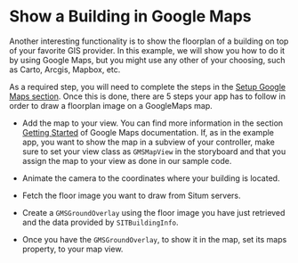 Show a Building in Google Maps
==============================

Another interesting functionality is to show the floorplan of a building on top of your favorite GIS provider. In this example, we will show you how to do it by using Google Maps, but you might use any other of your choosing, such as Carto, Arcgis, Mapbox, etc.

As a required step, you will need to complete the steps in the [Setup Google Maps section](https://github.com/situmtech/situm-ios-getting-started#mapsapikey). Once this is done, there are 5 steps your app has to follow in order to draw a floorplan image on a GoogleMaps map.

-  Add the map to your view. You can find more information in the section [Getting Started](https://developers.google.com/maps/documentation/ios-sdk/start) of Google Maps documentation. If, as in the example app, you want to show the map in a subview of your controller, make sure to set your view class as `GMSMapView` in the storyboard and that you assign the map to your view as done in our sample code.

- Animate the camera to the coordinates where your building is located.

- Fetch the floor image you want to draw from Situm servers.

- Create a `GMSGroundOverlay` using the floor image you have just retrieved and the data provided by `SITBuildingInfo`. 

- Once you have the `GMSGroundOverlay`, to show it in the map, set its maps property, to your map view.


